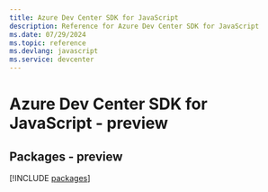 ```yaml
---
title: Azure Dev Center SDK for JavaScript
description: Reference for Azure Dev Center SDK for JavaScript
ms.date: 07/29/2024
ms.topic: reference
ms.devlang: javascript
ms.service: devcenter
---
```

# Azure Dev Center SDK for JavaScript - preview
## Packages - preview
[!INCLUDE [packages](dev-center-index.md)]